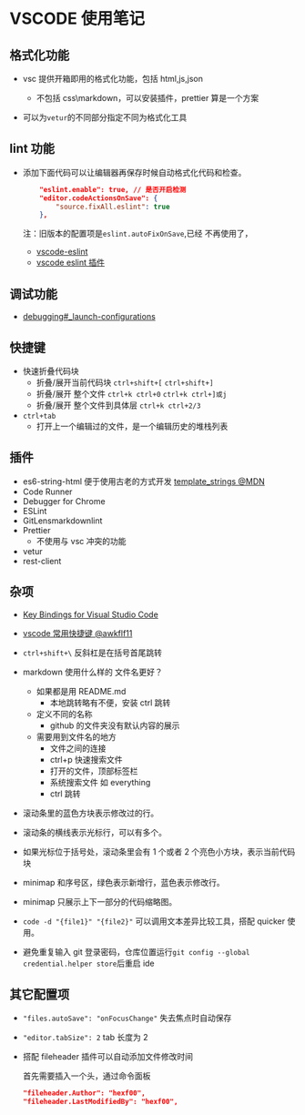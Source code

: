 # VSCODE 使用笔记

## 格式化功能

- vsc 提供开箱即用的格式化功能，包括 html,js,json

  - 不包括 css\markdown，可以安装插件，prettier 算是一个方案

- 可以为`vetur`的不同部分指定不同为格式化工具

## lint 功能

- 添加下面代码可以让编辑器再保存时候自动格式化代码和检查。

  ```json
      "eslint.enable": true, // 是否开启检测
      "editor.codeActionsOnSave": {
          "source.fixAll.eslint": true
      },
  ```

  注：旧版本的配置项是`eslint.autoFixOnSave`,已经 不再使用了，

  - [vscode-eslint](https://github.com/microsoft/vscode-eslint#settings-migration)
  - [vscode eslint 插件](https://marketplace.visualstudio.com/items?itemName=dbaeumer.vscode-eslint)

## 调试功能

- [debugging#\_launch-configurations](https://code.visualstudio.com/docs/editor/debugging#_launch-configurations)

## 快捷键

- 快速折叠代码块
  - 折叠/展开当前代码块 `ctrl+shift+[` `ctrl+shift+]`
  - 折叠/展开 整个文件 `ctrl+k ctrl+0` `ctrl+k ctrl+]或j`
  - 折叠/展开 整个文件到具体层 `ctrl+k ctrl+2/3`
- `ctrl+tab`
  - 打开上一个编辑过的文件，是一个编辑历史的堆栈列表

## 插件

- es6-string-html 便于使用古老的方式开发 [template_strings @MDN](https://developer.mozilla.org/zh-CN/docs/Web/JavaScript/Reference/template_strings)
- Code Runner
- Debugger for Chrome
- ESLint
- GitLensmarkdownlint
- Prettier
  - 不使用与 vsc 冲突的功能
- vetur
- rest-client

## 杂项

- [Key Bindings for Visual Studio Code](https://code.visualstudio.com/docs/getstarted/keybindings)
- [vscode 常用快捷键 @awkflf11](https://www.cnblogs.com/awkflf11/p/9412344.html)
- `ctrl+shift+\` 反斜杠是在括号首尾跳转
- markdown 使用什么样的 文件名更好？

  - 如果都是用 README.md
    - 本地跳转略有不便，安装 ctrl 跳转
  - 定义不同的名称
    - github 的文件夹没有默认内容的展示
  - 需要用到文件名的地方
    - 文件之间的连接
    - ctrl+p 快速搜索文件
    - 打开的文件，顶部标签栏
    - 系统搜索文件 如 everything
    - ctrl 跳转

- 滚动条里的蓝色方块表示修改过的行。
- 滚动条的横线表示光标行，可以有多个。
- 如果光标位于括号处，滚动条里会有 1 个或者 2 个亮色小方块，表示当前代码块
- minimap 和序号区，绿色表示新增行，蓝色表示修改行。
- minimap 只展示上下一部分的代码缩略图。
- `code -d "{file1}" "{file2}"` 可以调用文本差异比较工具，搭配 quicker 使用。
- 避免重复输入 git 登录密码，仓库位置运行`git config --global credential.helper store`后重启 ide

## 其它配置项

- `"files.autoSave": "onFocusChange"` 失去焦点时自动保存
- `"editor.tabSize": 2` tab 长度为 2
- 搭配 fileheader 插件可以自动添加文件修改时间

  首先需要插入一个头，通过命令面板

  ```json
  "fileheader.Author": "hexf00",
  "fileheader.LastModifiedBy": "hexf00",
  ```
